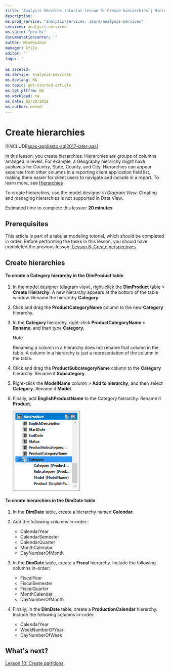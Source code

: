 ```yaml
---
title: "Analysis Services tutorial lesson 9: Create hierarchies | Microsoft Docs"
description: 
ms.prod_service: "analysis-services, azure-analysis-services"
services: analysis-services
ms.suite: "pro-bi"
documentationcenter: ''
author: Minewiskan
manager: kfile
editor: ''
tags: ''

ms.assetid: 
ms.service: analysis-services
ms.devlang: NA
ms.topic: get-started-article
ms.tgt_pltfrm: NA
ms.workload: na
ms.date: 02/20/2018
ms.author: owend
---
```

# Create hierarchies

[!INCLUDE[ssas-appliesto-sql2017-later-aas](../../includes/ssas-appliesto-sql2017-later-aas.md)]

In this lesson, you create hierarchies. Hierarchies are groups of columns arranged in levels. For example, a Geography hierarchy might have sublevels for Country, State, County, and City. Hierarchies can appear separate from other columns in a reporting client application field list, making them easier for client users to navigate and include in a report. To learn more, see [Hierarchies](../tabular-models/hierarchies-ssas-tabular.md)
  
To create hierarchies, use the model designer in *Diagram View*. Creating and managing hierarchies is not supported in Data View.  
  
Estimated time to complete this lesson: **20 minutes**  
  
## Prerequisites  

This article is part of a tabular modeling tutorial, which should be completed in order. Before performing the tasks in this lesson, you should have completed the previous lesson: [Lesson 8: Create perspectives](../tutorial-tabular-1400/as-lesson-8-create-perspectives.md).  
  
## Create hierarchies  
  
#### To create a Category hierarchy in the DimProduct table  
  
1.  In the model designer (diagram view), right-click the **DimProduct** table > **Create Hierarchy**. A new hierarchy appears at the bottom of the table window. Rename the hierarchy **Category**.  
  
2.  Click and drag the **ProductCategoryName** column to the new **Category** hierarchy.  
  
3.  In the **Category** hierarchy, right-click **ProductCategoryName** > **Rename**, and then type **Category**.  
  
    > [!NOTE]  
    > Renaming a column in a hierarchy does not rename that column in the table. A column in a hierarchy is just a representation of the column in the table.  
  
4.  Click and drag the **ProductSubcategoryName** column to the **Category** hierarchy. Rename it **Subcategory**. 
  
5.  Right-click the **ModelName** column > **Add to hierarchy**, and then select **Category**. Rename it **Model**.

6.  Finally, add **EnglishProductName** to the Category hierarchy. Rename it **Product**.  

    ![as-lesson9-category](../tutorial-tabular-1400/media/as-lesson9-category.png)
  
#### To create hierarchies in the DimDate table  
  
1.  In the **DimDate** table, create a hierarchy named **Calendar**.  
  
3.  Add the following columns in-order:

    *  CalendarYear
    *  CalendarSemester
    *  CalendarQuarter
    *  MonthCalendar
    *  DayNumberOfMonth
    
4.  In the **DimDate** table, create a **Fiscal** hierarchy. Include the following columns in-order:  
  
    *  FiscalYear
    *  FiscalSemester
    *  FiscalQuarter
    *  MonthCalendar
    *  DayNumberOfMonth
  
5.  Finally, in the **DimDate** table, create a **ProductionCalendar** hierarchy. Include the following columns in-order:  
    *  CalendarYear
    *  WeekNumberOfYear
    *  DayNumberOfWeek
  
 ## What's next?

[Lesson 10: Create partitions](../tutorial-tabular-1400/as-lesson-10-create-partitions.md). 
  
  
